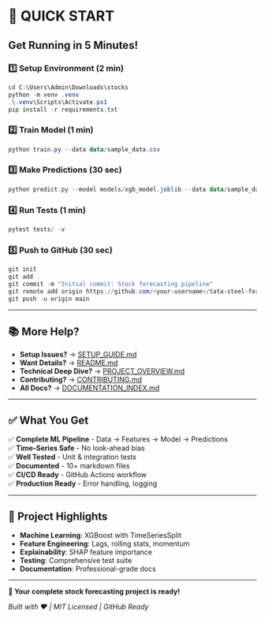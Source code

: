 # 🚀 QUICK START

## Get Running in 5 Minutes!

### 1️⃣ Setup Environment (2 min)
```powershell
cd C:\Users\Admin\Downloads\stocks
python -m venv .venv
.\.venv\Scripts\Activate.ps1
pip install -r requirements.txt
```

### 2️⃣ Train Model (1 min)
```powershell
python train.py --data data/sample_data.csv
```

### 3️⃣ Make Predictions (30 sec)
```powershell
python predict.py --model models/xgb_model.joblib --data data/sample_data.csv
```

### 4️⃣ Run Tests (1 min)
```powershell
pytest tests/ -v
```

### 5️⃣ Push to GitHub (30 sec)
```powershell
git init
git add .
git commit -m "Initial commit: Stock forecasting pipeline"
git remote add origin https://github.com/<your-username>/tata-steel-forecast.git
git push -u origin main
```

---

## 📚 More Help?

- **Setup Issues?** → [SETUP_GUIDE.md](SETUP_GUIDE.md)
- **Want Details?** → [README.md](README.md)
- **Technical Deep Dive?** → [PROJECT_OVERVIEW.md](PROJECT_OVERVIEW.md)
- **Contributing?** → [CONTRIBUTING.md](CONTRIBUTING.md)
- **All Docs?** → [DOCUMENTATION_INDEX.md](DOCUMENTATION_INDEX.md)

---

## ✅ What You Get

✅ **Complete ML Pipeline** - Data → Features → Model → Predictions  
✅ **Time-Series Safe** - No look-ahead bias  
✅ **Well Tested** - Unit & integration tests  
✅ **Documented** - 10+ markdown files  
✅ **CI/CD Ready** - GitHub Actions workflow  
✅ **Production Ready** - Error handling, logging  

---

## 🎯 Project Highlights

- **Machine Learning**: XGBoost with TimeSeriesSplit
- **Feature Engineering**: Lags, rolling stats, momentum
- **Explainability**: SHAP feature importance
- **Testing**: Comprehensive test suite
- **Documentation**: Professional-grade docs

---

**🎉 Your complete stock forecasting project is ready!**

*Built with ❤️ | MIT Licensed | GitHub Ready*

